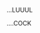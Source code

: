 <html>

<head>
 <meta charset="utf-8">
</head>

<body> 

<p>...LUUUL</p>
<script>
alert("I'm-Syka")
</script>
<p>....COCK</p>

</body>

</html>
